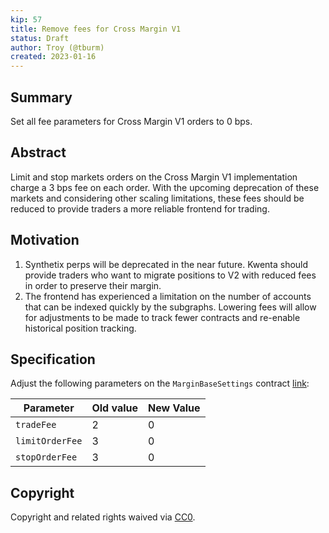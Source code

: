 ```yaml
---
kip: 57
title: Remove fees for Cross Margin V1
status: Draft
author: Troy (@tburm)
created: 2023-01-16
---
```


## Summary

Set all fee parameters for Cross Margin V1 orders to 0 bps.

## Abstract

Limit and stop markets orders on the Cross Margin V1 implementation charge a 3 bps fee on each order. With the upcoming deprecation of these markets and considering other scaling limitations, these fees should be reduced to provide traders a more reliable frontend for trading.

## Motivation

1. Synthetix perps will be deprecated in the near future. Kwenta should provide traders who want to migrate positions to V2 with reduced fees in order to preserve their margin.
2. The frontend has experienced a limitation on the number of accounts that can be indexed quickly by the subgraphs. Lowering fees will allow for adjustments to be made to track fewer contracts and re-enable historical position tracking.

## Specification

Adjust the following parameters on the `MarginBaseSettings` contract [link](https://optimistic.etherscan.io/address/0x8954c7b1417e3de398c7f33520ebae142929ba2a):

| Parameter  | Old value | New Value |
| ----------- | ---------- | ---------- |
| `tradeFee` | 2 | 0 |
| `limitOrderFee` | 3 | 0 |
| `stopOrderFee` | 3 | 0 |

## Copyright

Copyright and related rights waived via [CC0](https://creativecommons.org/publicdomain/zero/1.0/).
